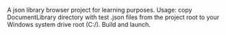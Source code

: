 A json library browser project for learning purposes.
Usage: copy DocumentLibrary directory with test .json files from the project root to your Windows system drive root (C:/). Build and launch.
